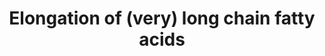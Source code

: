 ---
annotations:
- type: Pathway Ontology
  value: fatty acid elongation pathway
- type: Pathway Ontology
  value: fatty acid biosynthetic pathway
- type: Pathway Ontology
  value: fatty acid metabolic pathway
authors:
- DeSl
- MaintBot
- Egonw
description: This pathway depicts the key steps in (very) long-chain fatty acid biosynthesis,
  belonging to the n-10, 9 and 7 series (counting first double bond from the methyl
  side). These are mainly synthesised from palmitic acid (C16:0), which is produced
  by FAS (fatty acid synthase). The n-6 and 3 series can only be obtained from precursors
  in food. The elongation steps (addition of carbohydrates, increasing length of tail)
  are carried out by several Elovl-proteins. The desaturation (removal of hydrogens,
  creating double bonds within the tail) are possible by SCDs and Fads (where is position
  of the double bound addition is indicated after delta, counting from the COOH side).
last-edited: 2019-09-19
organisms:
- Mus musculus
redirect_from:
- /index.php/Pathway:WP4491
- /instance/WP4491
schema-jsonld:
- '@context': https://schema.org/
  '@id': https://wikipathways.github.io/pathways/WP4491.html
  '@type': Dataset
  creator:
    '@type': Organization
    name: WikiPathways
  description: This pathway depicts the key steps in (very) long-chain fatty acid
    biosynthesis, belonging to the n-10, 9 and 7 series (counting first double bond
    from the methyl side). These are mainly synthesised from palmitic acid (C16:0),
    which is produced by FAS (fatty acid synthase). The n-6 and 3 series can only
    be obtained from precursors in food. The elongation steps (addition of carbohydrates,
    increasing length of tail) are carried out by several Elovl-proteins. The desaturation
    (removal of hydrogens, creating double bonds within the tail) are possible by
    SCDs and Fads (where is position of the double bound addition is indicated after
    delta, counting from the COOH side).
  keywords:
  - ''
  - C34:6
  - Elovl1
  - C20:3
  - C22:5
  - C24:1
  - C18:0
  - SCD4
  - SCD3
  - Fads2 ?
  - SCD1
  - C24:6
  - C16:0
  - C26:0
  - C18:2
  - C20:2
  - C24:4
  - C18:3
  - Elovl3
  - Elovl4
  - C20:4
  - C22:6
  - C22:3
  - C28:0
  - Elovl6
  - C16:2
  - C20:0
  - C24:5
  - C20:5
  - Fads1
  - Fads2
  - SCD2
  - beta-ox
  - C34:5
  - C24:0
  - 'delta-5 ? '
  - C22:4
  - C18:4
  - Excess carbohydrates
  - Fas
  - C20:1
  - Elovl7
  - C30:0
  - C22:0
  - C16:1
  - C18:1
  - Elovl2
  - Elovl5
  - 'Perox. '
  - C22:1
  license: CC0
  name: Elongation of (very) long chain fatty acids
seo: CreativeWork
title: Elongation of (very) long chain fatty acids
wpid: WP4491
---